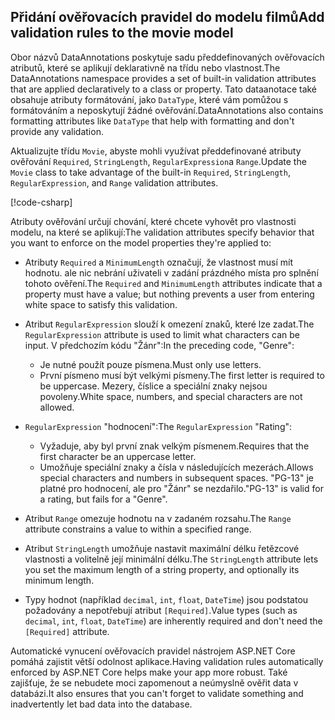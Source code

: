 <!-- USED in RP and MVC tutorial -->

## <a name="add-validation-rules-to-the-movie-model"></a><span data-ttu-id="44aa8-101">Přidání ověřovacích pravidel do modelu filmů</span><span class="sxs-lookup"><span data-stu-id="44aa8-101">Add validation rules to the movie model</span></span>

<span data-ttu-id="44aa8-102">Obor názvů DataAnnotations poskytuje sadu předdefinovaných ověřovacích atributů, které se aplikují deklarativně na třídu nebo vlastnost.</span><span class="sxs-lookup"><span data-stu-id="44aa8-102">The DataAnnotations namespace provides a set of built-in validation attributes that are applied declaratively to a class or property.</span></span> <span data-ttu-id="44aa8-103">Tato dataanotace také obsahuje atributy formátování, jako `DataType`, které vám pomůžou s formátováním a neposkytují žádné ověřování.</span><span class="sxs-lookup"><span data-stu-id="44aa8-103">DataAnnotations also contains formatting attributes like `DataType` that help with formatting and don't provide any validation.</span></span>

<span data-ttu-id="44aa8-104">Aktualizujte třídu `Movie`, abyste mohli využívat předdefinované atributy ověřování `Required`, `StringLength`, `RegularExpression`a `Range`.</span><span class="sxs-lookup"><span data-stu-id="44aa8-104">Update the `Movie` class to take advantage of the built-in `Required`, `StringLength`, `RegularExpression`, and `Range` validation attributes.</span></span>

[!code-csharp[](~/tutorials/first-mvc-app/start-mvc/sample/MvcMovie22/Models/MovieDateRatingDA.cs?name=snippet1)]

<span data-ttu-id="44aa8-105">Atributy ověřování určují chování, které chcete vyhovět pro vlastnosti modelu, na které se aplikují:</span><span class="sxs-lookup"><span data-stu-id="44aa8-105">The validation attributes specify behavior that you want to enforce on the model properties they're applied to:</span></span>

* <span data-ttu-id="44aa8-106">Atributy `Required` a `MinimumLength` označují, že vlastnost musí mít hodnotu. ale nic nebrání uživateli v zadání prázdného místa pro splnění tohoto ověření.</span><span class="sxs-lookup"><span data-stu-id="44aa8-106">The `Required` and `MinimumLength` attributes indicate that a property must have a value; but nothing prevents a user from entering white space to satisfy this validation.</span></span>
* <span data-ttu-id="44aa8-107">Atribut `RegularExpression` slouží k omezení znaků, které lze zadat.</span><span class="sxs-lookup"><span data-stu-id="44aa8-107">The `RegularExpression` attribute is used to limit what characters can be input.</span></span> <span data-ttu-id="44aa8-108">V předchozím kódu "Žánr":</span><span class="sxs-lookup"><span data-stu-id="44aa8-108">In the preceding code, "Genre":</span></span>

  * <span data-ttu-id="44aa8-109">Je nutné použít pouze písmena.</span><span class="sxs-lookup"><span data-stu-id="44aa8-109">Must only use letters.</span></span>
  * <span data-ttu-id="44aa8-110">První písmeno musí být velkými písmeny.</span><span class="sxs-lookup"><span data-stu-id="44aa8-110">The first letter is required to be uppercase.</span></span> <span data-ttu-id="44aa8-111">Mezery, číslice a speciální znaky nejsou povoleny.</span><span class="sxs-lookup"><span data-stu-id="44aa8-111">White space, numbers, and special characters are not allowed.</span></span>

* <span data-ttu-id="44aa8-112">`RegularExpression` "hodnocení":</span><span class="sxs-lookup"><span data-stu-id="44aa8-112">The `RegularExpression` "Rating":</span></span>

  * <span data-ttu-id="44aa8-113">Vyžaduje, aby byl první znak velkým písmenem.</span><span class="sxs-lookup"><span data-stu-id="44aa8-113">Requires that the first character be an uppercase letter.</span></span>
  * <span data-ttu-id="44aa8-114">Umožňuje speciální znaky a čísla v následujících mezerách.</span><span class="sxs-lookup"><span data-stu-id="44aa8-114">Allows special characters and numbers in  subsequent spaces.</span></span> <span data-ttu-id="44aa8-115">"PG-13" je platné pro hodnocení, ale pro "Žánr" se nezdařilo.</span><span class="sxs-lookup"><span data-stu-id="44aa8-115">"PG-13" is valid for a rating, but fails for a "Genre".</span></span>

* <span data-ttu-id="44aa8-116">Atribut `Range` omezuje hodnotu na v zadaném rozsahu.</span><span class="sxs-lookup"><span data-stu-id="44aa8-116">The `Range` attribute constrains a value to within a specified range.</span></span>
* <span data-ttu-id="44aa8-117">Atribut `StringLength` umožňuje nastavit maximální délku řetězcové vlastnosti a volitelně její minimální délku.</span><span class="sxs-lookup"><span data-stu-id="44aa8-117">The `StringLength` attribute lets you set the maximum length of a string property, and optionally its minimum length.</span></span>
* <span data-ttu-id="44aa8-118">Typy hodnot (například `decimal`, `int`, `float`, `DateTime`) jsou podstatou požadovány a nepotřebují atribut `[Required]`.</span><span class="sxs-lookup"><span data-stu-id="44aa8-118">Value types (such as `decimal`, `int`, `float`, `DateTime`) are inherently required and don't need the `[Required]` attribute.</span></span>

<span data-ttu-id="44aa8-119">Automatické vynucení ověřovacích pravidel nástrojem ASP.NET Core pomáhá zajistit větší odolnost aplikace.</span><span class="sxs-lookup"><span data-stu-id="44aa8-119">Having validation rules automatically enforced by ASP.NET Core helps make your app more robust.</span></span> <span data-ttu-id="44aa8-120">Také zajišťuje, že se nebudete moci zapomenout a neúmyslně ověřit data v databázi.</span><span class="sxs-lookup"><span data-stu-id="44aa8-120">It also ensures that you can't forget to validate something and inadvertently let bad data into the database.</span></span>
